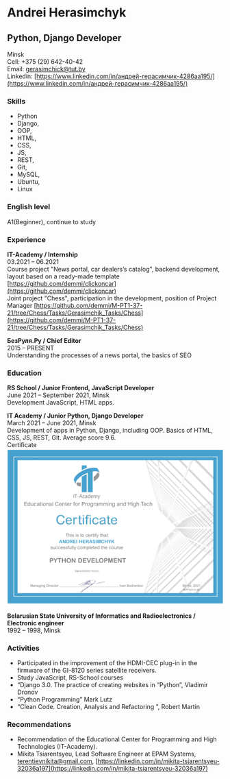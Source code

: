 ﻿
# Andrei Herasimchyk
## Python, Django Developer 
Minsk  
Cell: +375 (29) 642-40-42  
Email: [gerasimchick@tut.by](mailto:gerasimchick@tut.by)   
Linkedin: [https://www.linkedin.com/in/андрей-герасимчик-4286aa195/](https://www.linkedin.com/in/андрей-герасимчик-4286aa195/)
### Skills	 
* Python
* Django, 
* OOP, 
* HTML, 
* CSS, 
* JS, 
* REST, 
* Git,
* MySQL,
* Ubuntu,
* Linux

### English level
A1(Beginner), continue to study

### Experience
**IT-Academy / Internship**  
03.2021 – 06.2021  
Course project "News portal, car dealers’s catalog", backend development, layout based on a ready-made template [https://github.com/demmi/clickoncar](https://github.com/demmi/clickoncar)  
Joint project "Chess", participation in the development, position of Project Manager [https://github.com/demmi/M-PT1-37-21/tree/Chess/Tasks/Gerasimchik_Tasks/Chess](https://github.com/demmi/M-PT1-37-21/tree/Chess/Tasks/Gerasimchik_Tasks/Chess)

**БезРуля.Ру / Chief Editor**  
2015 – PRESENT  
Understanding the processes of a news portal, the basics of SEO

### Education	
**RS School / Junior Frontend, JavaScript Developer**  
June 2021 – September 2021, Minsk  
Development JavaScript, HTML apps.  

**IT Academy / Junior Python, Django Developer**  
March 2021 – June 2021, Minsk  
Development of apps in Python, Django, including OOP. Basics of HTML, CSS, JS, REST, Git. Average score 9.6.  
Certificate ![](IT_Academy_Sert.jpg)

**Belarusian State University of Informatics and Radioelectronics / Electronic engineer**  
1992 – 1998, Minsk

### Activities	
* Participated in the improvement of the HDMI-CEC plug-in in the firmware of the GI-8120 series satellite receivers. 
* Study JavaScript, RS-School courses 
* “Django 3.0. The practice of creating websites in “Python”, Vladimir Dronov 
* “Python Programming” Mark Lutz 
* “Clean Code. Creation, Analysis and Refactoring ”, Robert Martin  

### Recommendations	
* Recommendation of the Educational Center for Programming and High Technologies (IT-Academy).
* Mikita Tsiarentsyeu, Lead Software Engineer at EPAM Systems, terentievnikita@gmail.com, [https://linkedin.com/in/mikita-tsiarentsyeu-32036a197](https://linkedin.com/in/mikita-tsiarentsyeu-32036a197)
